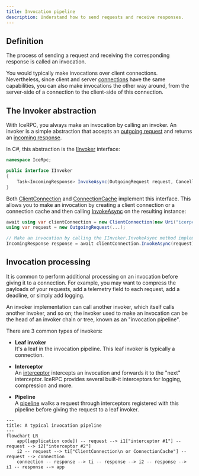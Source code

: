 ```yaml
---
title: Invocation pipeline
description: Understand how to send requests and receive responses.
---
```


## Definition

The process of sending a request and receiving the corresponding response is called an invocation.

You would typically make invocations over client connections. Nevertheless, since client and server [connections] have
the same capabilities, you can also make invocations the other way around, from the server-side of a connection to the
client-side of this connection.

## The Invoker abstraction

With IceRPC, you always make an invocation by calling an invoker. An invoker is a simple abstraction that accepts an
[outgoing request](outgoing-request) and returns an [incoming response](incoming-response).

In C#, this abstraction is the [IInvoker][invoker-interface] interface:

```csharp
namespace IceRpc;

public interface IInvoker
{
    Task<IncomingResponse> InvokeAsync(OutgoingRequest request, CancellationToken cancellationToken = default);
}
```

Both [ClientConnection][client-connection] and [ConnectionCache][connection-cache] implement this interface. This
allows you to make an invocation by creating a client connection or a connection cache and then calling
[InvokeAsync][invoke-async] on the resulting instance:

```csharp
await using var clientConnection = new ClientConnection(new Uri("icerpc://hello.zeroc.com"));
using var request = new OutgoingRequest(...);

// Make an invocation by calling the IInvoker.InvokeAsync method implemented by ClientConnection.
IncomingResponse response = await clientConnection.InvokeAsync(request);
```

## Invocation processing

It is common to perform additional processing on an invocation before giving it to a connection. For example, you may
want to compress the payloads of your requests, add a telemetry field to each request, add a deadline, or simply add
logging.

An invoker implementation can call another invoker, which itself calls another invoker, and so on; the invoker used to
make an invocation can be the head of an invoker chain or tree, known as an "invocation pipeline".

There are 3 common types of invokers:

- **Leaf invoker**\
   It's a leaf in the invocation pipeline. This leaf invoker is typically a connection.

- **Interceptor**\
    An [interceptor](interceptor) intercepts an invocation and forwards it to the "next" interceptor. IceRPC provides
    several built-it interceptors for logging, compression and more.

- **Pipeline**\
    A [pipeline](invocation-pipeline) walks a request through interceptors registered with this pipeline before giving
    the request to a leaf invoker.

```mermaid
---
title: A typical invocation pipeline
---
flowchart LR
    app([application code]) -- request --> i1["interceptor #1"] -- request --> i2["interceptor #2"]
    i2 -- request --> ti["ClientConnection\n or ConnectionCache"] -- request --> connection
    connection -- response --> ti -- response --> i2 -- response --> i1 -- response --> app
```

[client-connection]: csharp:IceRpc.ClientConnection
[connections]: ../connection/how-to-create-a-connection
[connection-cache]: csharp:IceRpc.ConnectionCache
[invoke-async]: csharp:IceRpc.IInvoker#IceRpc_IInvoker_InvokeAsync_IceRpc_OutgoingRequest_System_Threading_CancellationToken_
[invoker-interface]: csharp:IceRpc.IInvoker
